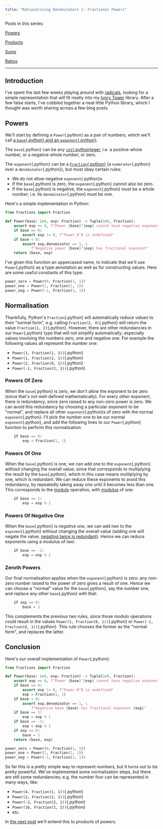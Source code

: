```yaml
---
title: "Rationalising Denominators 1: Fractional Powers"
---
```


Posts in this series:

[Powers](/blog/2024-11-03-rationalising_denominators_1_powers.html)

[Products](/blog/2024-11-05-rationalising_denominators_2_products.html)

[Sums](/blog/2024-11-08-rationalising_denominators_3_sums.html)

[Ratios](/blog/2024-11-13-rationalising_denominators_4_ratios.html)

---

## Introduction ##

I've spent the last few weeks playing around with
[radicals](https://en.wikipedia.org/wiki/Solution_in_radicals), looking for a
simple representation that will fit neatly into my
[Ivory Tower](/projects/ivory) library. After a few false starts,
I've cobbled together a neat little Python library, which I thought was worth
sharing across a few blog posts.

## Powers ##

We'll start by defining a `Power`{.python} as a pair of numbers, which we'll
call [a `base`{.python} and an
`exponent`{.python}](https://en.wikipedia.org/wiki/Exponentiation):

The `base`{.python} can be any
[`int`{.python}eger](https://en.wikipedia.org/wiki/Integer), i.e. a positive
whole number, or a negative whole number, or zero.

The `exponent`{.python} can be a
[`Fraction`{.python}](https://en.wikipedia.org/wiki/Fraction) (a
`numerator`{.python} over a `denominator`{.python}), but must obey certain
rules:

 - We do not allow negative `exponent`{.python}s
 - If the `base`{.python} is zero, the `exponent`{.python} cannot also be zero.
 - If the `base`{.python} is negative, the `exponent`{.python} must be a whole
   number; i.e. its `denominator`{.python} must be one.

Here's a simple implementation in Python:

```python
from fractions import Fraction

def Power(base: int, exp: Fraction) -> Tuple[int, Fraction]:
    assert exp >= 0, f"Power {base}^{exp} cannot have negative exponent"
    if base == 0:
        assert exp != 0, f"Power 0^0 is undefined"
    if base < 0:
        assert exp.denominator == 1, \
            f"Negative power {base}^{exp} has fractional exponent"
    return (base, exp)
```

I've given this function an uppercased name, to indicate that we'll use
`Power`{.python} as a type annotation as well as for constructing values. Here
are some useful constants of this type:

```python
power_zero = Power(0, Fraction(1, 1))
power_one = Power(1, Fraction(1, 1))
power_neg = Power(-1, Fraction(1, 1))
```

## Normalisation ##

Thankfully, Python's `Fraction`{.python} will automatically reduce values to
their "normal form", e.g. calling `Fraction(2, 4)`{.python} will return the
value `Fraction(1, 2)`{.python}. However, there are other redundancies in our
`Power`{.python} type that will not simplify automatically; especially values
involving the numbers zero, one and negative one. For example the following
values all represent the number one:

 - `Power(1, Fraction(1, 1))`{.python}
 - `Power(1, Fraction(2, 1))`{.python}
 - `Power(2, Fraction(0, 1))`{.python}
 - `Power(-1, Fraction(2, 1))`{.python}

### Powers Of Zero ###

When the `base`{.python} is zero, we don't allow the exponent to be zero (since
that's not well-defined mathematically). For every *other* exponent, there is
redundancy, since zero raised to any non-zero power is zero. We can avoid this
redundancy by choosing a particular exponent to be "normal", and replace all
other `exponent`{.python}s of zero with the normal `exponent`{.python}. I'll
pick the number one to be our normal `exponent`{.python}, and add the following
lines to our `Power`{.python} function to perform this normalisation:

```python
    if base == 0:
        exp = Fraction(1, 1)
```

### Powers Of One ###

When the `base`{.python} is one, we can add one to the `exponent`{.python}
without changing the overall value; since that corresponds to multiplying the
result by the `base`{.python}, which in this case means multiplying by one,
which is redundant. We can reduce these exponents to avoid this redundancy, by
repeatedly taking away one until it becomes less than one. This corresponds to
the [modulo](https://en.wikipedia.org/wiki/Modulo) operation, with
[modulus](https://en.wikipedia.org/wiki/Modular_arithmetic#Congruence) of one:

```python
    if base == 1:
        exp = exp % 1
```

### Powers Of Negative One ###

When the `base`{.python} is *negative one*, we can add *two* to the
`exponent`{.python} without changing the overall value (adding one will negate
the value; [negating twice is
redundant](https://en.wikipedia.org/wiki/Involution_(mathematics))). Hence we
can reduce exponents using a modulus of *two*:

```python
    if base == -1:
        exp = exp % 2
```

### Zeroth Powers ###

Our final normalisation applies when the `exponent`{.python} is zero: any
non-zero number raised to the power of zero gives a result of one. Hence we can
choose a "normal" value for the `base`{.python}, say the number one, and replace
any other `base`{.python} with that:

```python
    if exp == 0:
        base = 1
```

This complements the previous two rules, since those modulo operations could
result in the values `Power(1, Fraction(0, 1))`{.python} or
`Power(-1, Fraction(0, 1))`{.python}. This rule chooses the former as the
"normal form", and replaces the latter.

## Conclusion ##

Here's our overall implementation of `Power`{.python}:

```python
from fractions import Fraction

def Power(base: int, exp: Fraction) -> Tuple[int, Fraction]:
    assert exp >= 0, f"Power {base}^{exp} cannot have negative exponent"
    if base == 0:
        assert exp != 0, f"Power 0^0 is undefined"
        exp = Fraction(1, 1)
    if base < 0:
        assert exp.denominator == 1, \
            f"Negative base {base} has fractional exponent {exp}"
    if base == 1:
        exp = exp % 1
    if base == -1:
        exp = exp % 2
    if exp == 0:
        base = 1
    return (base, exp)

power_zero = Power(0, Fraction(1, 1))
power_one = Power(1, Fraction(1, 1))
power_neg = Power(-1, Fraction(1, 1))
```

So far this is a pretty simple way to represent numbers, but it turns out to be
pretty powerful. We've implemented some normalisation steps, but there are still
some redundancies; e.g. the number four can be represented in many ways, like:

 - `Power(4, Fraction(1, 1))`{.python}
 - `Power(2, Fraction(2, 1))`{.python}
 - `Power(-2, Fraction(2, 1))`{.python}
 - `Power(16, Fraction(1, 2))`{.python}
 - etc.

In [the next post](/blog/2024-11-05-rationalising_denominators_2_products.html)
we'll extend this to *products* of powers.

